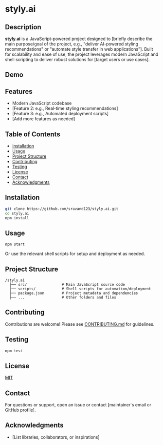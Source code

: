 # styly.ai

<!-- Optionally include a logo here -->
<!-- ![styly.ai Logo](path/to/logo.png) -->

## Description

**styly.ai** is a JavaScript-powered project designed to [briefly describe the main purpose/goal of the project, e.g., "deliver AI-powered styling recommendations" or "automate style transfer in web applications"]. Built for scalability and ease of use, the project leverages modern JavaScript and shell scripting to deliver robust solutions for [target users or use cases].

## Demo

<!-- Provide a link to a live demo or screenshots/gifs if available -->
<!-- ![Demo Screenshot](path/to/screenshot.png) -->

## Features

- Modern JavaScript codebase
- [Feature 2: e.g., Real-time styling recommendations]
- [Feature 3: e.g., Automated deployment scripts]
- [Add more features as needed]

## Table of Contents

- [Installation](#installation)
- [Usage](#usage)
- [Project Structure](#project-structure)
- [Contributing](#contributing)
- [Testing](#testing)
- [License](#license)
- [Contact](#contact)
- [Acknowledgments](#acknowledgments)

## Installation

```bash
git clone https://github.com/sravand123/styly.ai.git
cd styly.ai
npm install
```

## Usage

```bash
npm start
```

Or use the relevant shell scripts for setup and deployment as needed.

## Project Structure

```
/styly.ai
  ├── src/                # Main JavaScript source code
  ├── scripts/            # Shell scripts for automation/deployment
  ├── package.json        # Project metadata and dependencies
  ├── ...                 # Other folders and files
```

<!-- Replace with actual structure when available -->

## Contributing

Contributions are welcome! Please see [CONTRIBUTING.md](CONTRIBUTING.md) for guidelines.

## Testing

```bash
npm test
```
<!-- Or describe how to run tests with your setup -->

## License

[MIT](LICENSE)  
<!-- Or your project's license -->

## Contact

For questions or support, open an issue or contact [maintainer's email or GitHub profile].

## Acknowledgments

- [List libraries, collaborators, or inspirations]
